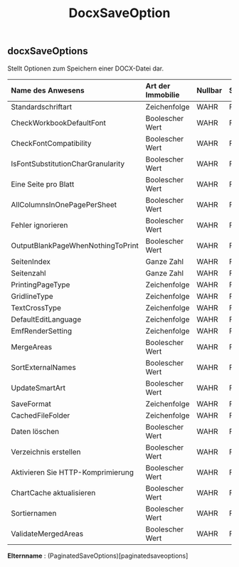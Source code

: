 ﻿---
title: DocxSaveOption
second_title: Aspose.Cells Cloud Documen
type: docs
url: /de/specification/model/docxsaveoptions/
description: "Aspose.Cells Cloud-Modellspezifikation: DocxSaveOptions. Bearbeiten Sie mühelos Excel und andere Tabellenkalkulationsdokumente mit Funktionen wie Öffnen, Generieren, Bearbeiten, Teilen, Zusammenführen, Vergleichen und Konvertieren"
weight: 50
---
## **docxSaveOptions**

 Stellt Optionen zum Speichern einer DOCX-Datei dar.

| Name des Anwesens| Art der Immobilie| Nullbar| Schreibgeschützt| Standardwert| Beschreibung|
|:- |:- |:- |:- |:- |:- |
| Standardschriftart| Zeichenfolge| WAHR| FALSCH|||
| CheckWorkbookDefaultFont| Boolescher Wert| WAHR| FALSCH|||
| CheckFontCompatibility| Boolescher Wert| WAHR| FALSCH|||
| IsFontSubstitutionCharGranularity| Boolescher Wert| WAHR| FALSCH|||
| Eine Seite pro Blatt| Boolescher Wert| WAHR| FALSCH|||
| AllColumnsInOnePagePerSheet| Boolescher Wert| WAHR| FALSCH|||
| Fehler ignorieren| Boolescher Wert| WAHR| FALSCH|||
| OutputBlankPageWhenNothingToPrint| Boolescher Wert| WAHR| FALSCH|||
| SeitenIndex| Ganze Zahl| WAHR| FALSCH|||
| Seitenzahl| Ganze Zahl| WAHR| FALSCH|||
| PrintingPageType| Zeichenfolge| WAHR| FALSCH|||
| GridlineType| Zeichenfolge| WAHR| FALSCH|||
| TextCrossType| Zeichenfolge| WAHR| FALSCH|||
| DefaultEditLanguage| Zeichenfolge| WAHR| FALSCH|||
| EmfRenderSetting| Zeichenfolge| WAHR| FALSCH|||
| MergeAreas| Boolescher Wert| WAHR| FALSCH|||
|SortExternalNames| Boolescher Wert| WAHR| FALSCH|||
| UpdateSmartArt| Boolescher Wert| WAHR| FALSCH|||
| SaveFormat| Zeichenfolge| WAHR| FALSCH|||
| CachedFileFolder| Zeichenfolge| WAHR| FALSCH|||
| Daten löschen| Boolescher Wert| WAHR| FALSCH|||
| Verzeichnis erstellen| Boolescher Wert| WAHR| FALSCH|||
| Aktivieren Sie HTTP-Komprimierung| Boolescher Wert| WAHR| FALSCH|||
| ChartCache aktualisieren| Boolescher Wert| WAHR| FALSCH|||
|Sortiernamen| Boolescher Wert| WAHR| FALSCH|||
| ValidateMergedAreas| Boolescher Wert| WAHR| FALSCH|||

**Elternname** : (PaginatedSaveOptions)[paginatedsaveoptions]